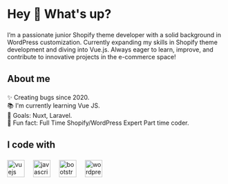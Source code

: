 <h1 align="left">Hey 👋 What's up?</h1>

###

<p align="left">I’m a passionate junior Shopify theme developer with a solid background in WordPress customization. Currently expanding my skills in Shopify theme development and diving into Vue.js. Always eager to learn, improve, and contribute to innovative projects in the e-commerce space!

</p>

###

<h2 align="left">About me</h2>

###

<p align="left">✨ Creating bugs since 2020.<br>📚 I'm currently learning Vue JS.<br>🎯 Goals: Nuxt, Laravel.<br>🎲 Fun fact: Full Time Shopify/WordPress Expert Part time coder.</p>

###

<h2 align="left">I code with</h2>

###

<div align="left">
  <img src="https://cdn.jsdelivr.net/gh/devicons/devicon/icons/vuejs/vuejs-original.svg" height="40" alt="vuejs logo"  />
  <img width="12" />
  <img src="https://cdn.jsdelivr.net/gh/devicons/devicon/icons/javascript/javascript-original.svg" height="40" alt="javascript logo"  />
  <img width="12" />
  <img src="https://cdn.jsdelivr.net/gh/devicons/devicon/icons/bootstrap/bootstrap-original.svg" height="40" alt="bootstrap logo"  />
  <img width="12" />
  <img src="https://cdn.jsdelivr.net/gh/devicons/devicon/icons/wordpress/wordpress-original.svg" height="40" alt="wordpress logo"  />
</div>

###

